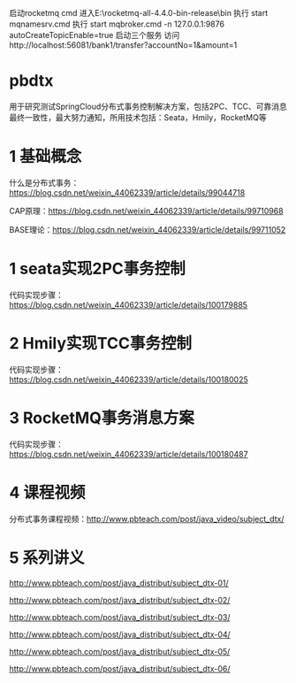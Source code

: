 启动rocketmq
cmd
进入E:\rocketmq-all-4.4.0-bin-release\bin
执行 start mqnamesrv.cmd
执行 start mqbroker.cmd -n 127.0.0.1:9876 autoCreateTopicEnable=true
启动三个服务
访问http://localhost:56081/bank1/transfer?accountNo=1&amount=1


# pbdtx
用于研究测试SpringCloud分布式事务控制解决方案，包括2PC、TCC、可靠消息最终一致性，最大努力通知，所用技术包括：Seata，Hmily，RocketMQ等

# 1 基础概念
什么是分布式事务：<https://blog.csdn.net/weixin_44062339/article/details/99044718>

CAP原理：<https://blog.csdn.net/weixin_44062339/article/details/99710968>

BASE理论：<https://blog.csdn.net/weixin_44062339/article/details/99711052>

# 1 seata实现2PC事务控制

代码实现步骤：<https://blog.csdn.net/weixin_44062339/article/details/100179885>

# 2 Hmily实现TCC事务控制

代码实现步骤：<https://blog.csdn.net/weixin_44062339/article/details/100180025>

# 3 RocketMQ事务消息方案

代码实现步骤：<https://blog.csdn.net/weixin_44062339/article/details/100180487>

# 4 课程视频

分布式事务课程视频：<http://www.pbteach.com/post/java_video/subject_dtx/>
# 5 系列讲义
http://www.pbteach.com/post/java_distribut/subject_dtx-01/

http://www.pbteach.com/post/java_distribut/subject_dtx-02/

http://www.pbteach.com/post/java_distribut/subject_dtx-03/

http://www.pbteach.com/post/java_distribut/subject_dtx-04/

http://www.pbteach.com/post/java_distribut/subject_dtx-05/

http://www.pbteach.com/post/java_distribut/subject_dtx-06/
